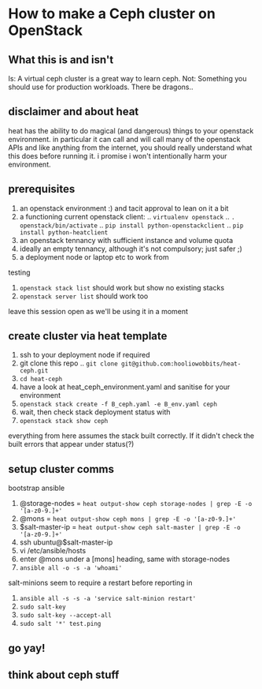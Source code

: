 # How to make a Ceph cluster on OpenStack
## What this is and isn't
Is: A virtual ceph cluster is a great way to learn ceph.
Not: Something you should use for production workloads.  There be dragons..

## disclaimer and about heat
heat has the ability to do magical (and dangerous) things to your openstack
environment.  in particular it can call and will call many of the openstack APIs
and like anything from the internet, you should really understand what this does
before running it.  i promise i won't intentionally harm your environment.

## prerequisites
1. an openstack environment :) and tacit approval to lean on it a bit
1. a functioning current openstack client:
.. `virtualenv openstack`
.. `. openstack/bin/activate`
.. `pip install python-openstackclient`
.. `pip install python-heatclient`
1. an openstack tennancy with sufficient instance and volume quota
1. ideally an empty tennancy, although it's not compulsory; just safer ;)
1. a deployment node or laptop etc to work from

testing
1. `openstack stack list` should work but show no existing stacks
1. `openstack server list` should work too

leave this session open as we'll be using it in a moment

## create cluster via heat template
1. ssh to your deployment node if required
1. git clone this repo
.. `git clone git@github.com:hooliowobbits/heat-ceph.git`
1. `cd heat-ceph`
1. have a look at heat_ceph_environment.yaml and sanitise for your environment
1. `openstack stack create -f B_ceph.yaml -e B_env.yaml ceph`
1. wait, then check stack deployment status with
1. `openstack stack show ceph`

everything from here assumes the stack built correctly.  If it didn't check the
built errors that appear under status(?)

## setup cluster comms
bootstrap ansible
1. @storage-nodes = `heat output-show ceph storage-nodes | grep -E -o '[a-z0-9.]+'`
1. @mons = `heat output-show ceph mons | grep -E -o '[a-z0-9.]+'`
1. $salt-master-ip = `heat output-show ceph salt-master | grep -E -o '[a-z0-9.]+'`
1. ssh ubuntu@$salt-master-ip
1. vi /etc/ansible/hosts
1. enter @mons under a [mons] heading, same with storage-nodes
1. `ansible all -o -s -a 'whoami'`

salt-minions seem to require a restart before reporting in
1. `ansible all -s -s -a 'service salt-minion restart'`
1. `sudo salt-key`
1. `sudo salt-key --accept-all`
1. `sudo salt '*' test.ping`

## go yay!

## think about ceph stuff
